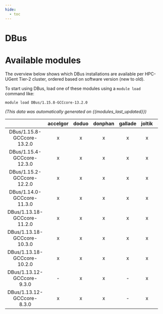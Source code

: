 ```yaml
---
hide:
  - toc
---
```


DBus
====

# Available modules


The overview below shows which DBus installations are available per HPC-UGent Tier-2 cluster, ordered based on software version (new to old).

To start using DBus, load one of these modules using a `module load` command like:

```shell
module load DBus/1.15.8-GCCcore-13.2.0
```

*(This data was automatically generated on {{modules_last_updated}})*  

| |accelgor|doduo|donphan|gallade|joltik|shinx|skitty|
| :---: | :---: | :---: | :---: | :---: | :---: | :---: | :---: |
|DBus/1.15.8-GCCcore-13.2.0|x|x|x|x|x|x|x|
|DBus/1.15.4-GCCcore-12.3.0|x|x|x|x|x|x|x|
|DBus/1.15.2-GCCcore-12.2.0|x|x|x|x|x|-|-|
|DBus/1.14.0-GCCcore-11.3.0|x|x|x|x|x|-|-|
|DBus/1.13.18-GCCcore-11.2.0|x|x|x|x|x|-|-|
|DBus/1.13.18-GCCcore-10.3.0|x|x|x|x|x|-|-|
|DBus/1.13.18-GCCcore-10.2.0|x|x|x|x|x|-|-|
|DBus/1.13.12-GCCcore-9.3.0|-|x|x|-|x|-|-|
|DBus/1.13.12-GCCcore-8.3.0|x|x|x|-|x|-|-|
